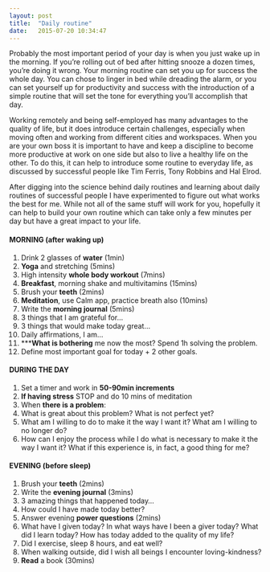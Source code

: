 ```yaml
---
layout: post
title:  "Daily routine"
date:   2015-07-20 10:34:47
---
```


Probably the most important period of your day is when you just wake up in the morning. If you’re rolling out of bed after hitting snooze a dozen times, you’re doing it wrong.
Your morning routine can set you up for success the whole day. You can chose to linger in bed while dreading the alarm, or you can set yourself up for productivity and success with the introduction of a simple routine that will set the tone for everything you’ll accomplish that day.

Working remotely and being self-employed has many advantages to the quality of life, but it does introduce certain challenges, especially when moving often and working from different cities and workspaces. 
When you are your own boss it is important to have and keep a discipline to become more productive at work on one side but also to live a healthy life on the other.
To do this, it can help to introduce some routine to everyday life, as discussed by successful people like Tim Ferris, Tony Robbins and Hal Elrod.

After digging into the science behind daily routines and learning about daily routines of successful people I have experimented to figure out what works the best for me. While not all of the same stuff will work for you, hopefully it can help to build your own routine which can take only a few minutes per day but have a great impact to your life.

#### MORNING (after waking up)
1.	 Drink 2 glasses of **water** (1min)
2.	 **Yoga** and stretching (5mins)
3.   High intensity **whole body workout**  (7mins)
3.	 **Breakfast**, morning shake and multivitamins (15mins)
4.	 Brush your **teeth** (2mins)
5.	 **Meditation**, use Calm app, practice breath also (10mins)
6.	 Write the **morning journal** (5mins)
  1. 3 things that I am grateful for…
  2. 3 things that would make today great…
  3. Daily affirmations, I am…
7.	 \*\*\***What is bothering** me now the most? Spend 1h solving the problem.
8. Define most important goal for today + 2 other goals.

#### DURING THE DAY
1.	 Set a timer and work in **50-90min increments**
2.	 **If having stress** STOP and do 10 mins of meditation
3.	 When **there is a problem**:
  1. What is great about this problem? What is not perfect yet?
  2.	What am I willing to do to make it the way I want it? What am I willing to no longer do?
  3.	How can I enjoy the process while I do what is necessary to make it the way I want it? What if this experience is, in fact, a good thing for me?

#### EVENING (before sleep)
1.	 Brush your **teeth** (2mins)
2.	 Write the **evening journal** (3mins)
  1.	3 amazing things that happened today…
  2.	How could I have made today better?
3. Answer evening **power questions** (2mins)
  1.	What have I given today? In what ways have I been a giver today? What did I learn today? How has today added to the quality of my life?
  2.	Did I exercise, sleep 8 hours, and eat well?
  3.	When walking outside, did I wish all beings I encounter loving-kindness?
4.	 **Read** a book (30mins)
